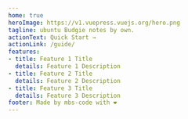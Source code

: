 ```yaml
---
home: true
heroImage: https://v1.vuepress.vuejs.org/hero.png
tagline: ubuntu Budgie notes by own.
actionText: Quick Start →
actionLink: /guide/
features:
- title: Feature 1 Title
  details: Feature 1 Description
- title: Feature 2 Title
  details: Feature 2 Description
- title: Feature 3 Title
  details: Feature 3 Description
footer: Made by mbs-code with ❤️
---
```


